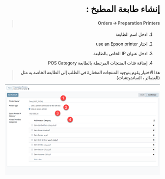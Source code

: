 <div dir="rtl">

# إنشاء طابعة المطبخ :

> **Orders 🡪 Preparation Printers**

1.  ادخل اسم الطابعة

2.  اختار use an Epson printer

3.  ادخل عنوان IP الخاص بالطابعة

4.  إضافة فئات المنتجات المرتبطة بالطابعة POS Category

> __هذا الاختيار يقوم بتوجيه المنتجات المختارة في الطلب إلى الطابعة الخاصة
به مثل (العصائر ، الساندوتشات)__

![image](media/media/image18.png)

</div>